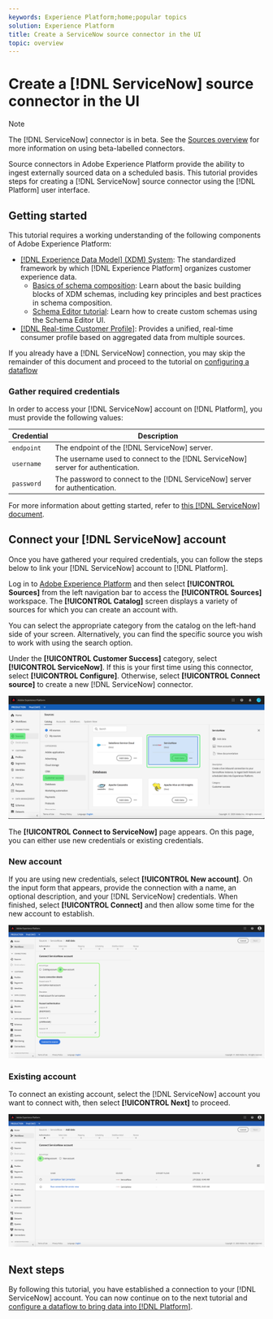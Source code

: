 ```yaml
---
keywords: Experience Platform;home;popular topics
solution: Experience Platform
title: Create a ServiceNow source connector in the UI
topic: overview
---
```


# Create a [!DNL ServiceNow] source connector in the UI

>[!NOTE]
>The [!DNL ServiceNow] connector is in beta. See the [Sources overview](../../../../home.md#terms-and-conditions) for more information on using beta-labelled connectors.

Source connectors in Adobe Experience Platform provide the ability to ingest externally sourced data on a scheduled basis. This tutorial provides steps for creating a [!DNL ServiceNow] source connector using the [!DNL Platform] user interface.

## Getting started

This tutorial requires a working understanding of the following components of Adobe Experience Platform:

*   [[!DNL Experience Data Model] (XDM) System](../../../../../xdm/home.md): The standardized framework by which [!DNL Experience Platform] organizes customer experience data.
    *   [Basics of schema composition](../../../../../xdm/schema/composition.md): Learn about the basic building blocks of XDM schemas, including key principles and best practices in schema composition.
    *   [Schema Editor tutorial](../../../../../xdm/tutorials/create-schema-ui.md): Learn how to create custom schemas using the Schema Editor UI.
*   [[!DNL Real-time Customer Profile]](../../../../../profile/home.md): Provides a unified, real-time consumer profile based on aggregated data from multiple sources.

If you already have a [!DNL ServiceNow] connection, you may skip the remainder of this document and proceed to the tutorial on [configuring a dataflow](../../dataflow/customer-success.md)

### Gather required credentials

In order to access your [!DNL ServiceNow] account on [!DNL Platform], you must provide the following values:

| Credential | Description |
| ---------- | ----------- |
| `endpoint` | The endpoint of the [!DNL ServiceNow] server. |
| `username` | The username used to connect to the [!DNL ServiceNow] server for authentication. |
| `password` | The password to connect to the [!DNL ServiceNow] server for authentication. |

For more information about getting started, refer to [this [!DNL ServiceNow] document](https://developer.servicenow.com/app.do#!/rest_api_doc?v=newyork&id=r_TableAPI-GET).

## Connect your [!DNL ServiceNow] account

Once you have gathered your required credentials, you can follow the steps below to link your [!DNL ServiceNow] account to [!DNL Platform].

Log in to [Adobe Experience Platform](https://platform.adobe.com) and then select **[!UICONTROL Sources]** from the left navigation bar to access the **[!UICONTROL Sources]** workspace. The **[!UICONTROL Catalog]** screen displays a variety of sources for which you can create an account with.

You can select the appropriate category from the catalog on the left-hand side of your screen. Alternatively, you can find the specific source you wish to work with using the search option.

Under the **[!UICONTROL Customer Success]** category, select **[!UICONTROL ServiceNow]**. If this is your first time using this connector, select **[!UICONTROL Configure]**. Otherwise, select **[!UICONTROL Connect source]** to create a new [!DNL ServiceNow] connector.

![](../../../../images/tutorials/create/servicenow/catalog.png)

The **[!UICONTROL Connect to ServiceNow]** page appears. On this page, you can either use new credentials or existing credentials.

### New account

If you are using new credentials, select **[!UICONTROL New account]**. On the input form that appears, provide the connection with a name, an optional description, and your [!DNL ServiceNow] credentials. When finished, select **[!UICONTROL Connect]** and then allow some time for the new account to establish.

![](../../../../images/tutorials/create/servicenow/new.png)

### Existing account

To connect an existing account, select the [!DNL ServiceNow] account you want to connect with, then select **[!UICONTROL Next]** to proceed.

![](../../../../images/tutorials/create/servicenow/existing.png)

## Next steps

By following this tutorial, you have established a connection to your [!DNL ServiceNow] account. You can now continue on to the next tutorial and [configure a dataflow to bring data into [!DNL Platform]](../../dataflow/customer-success.md).
